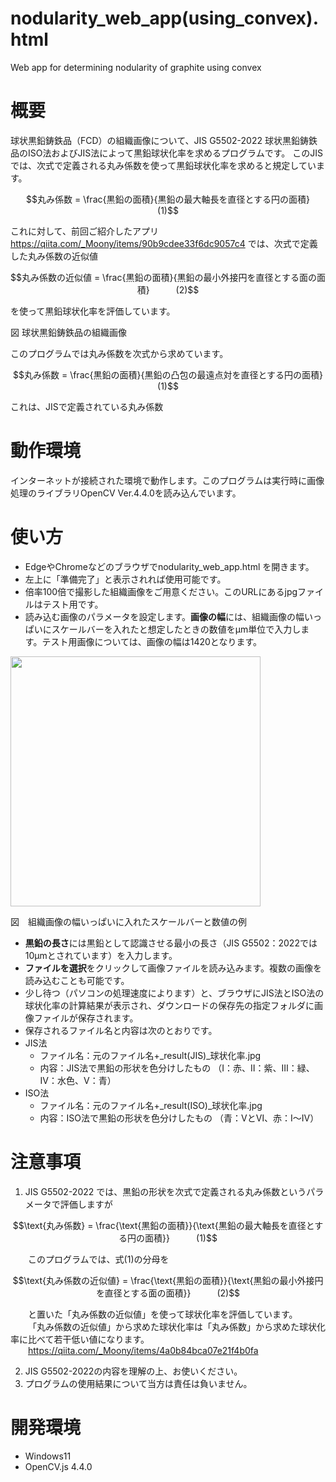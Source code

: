 # nodularity_web_app(using_convex).html
 Web app for determining nodularity of graphite using convex

# 概要
球状黒鉛鋳鉄品（FCD）の組織画像について、JIS G5502-2022 球状黒鉛鋳鉄品のISO法およびJIS法によって黒鉛球状化率を求めるプログラムです。
このJISでは、次式で定義される丸み係数を使って黒鉛球状化率を求めると規定しています。

```math
丸み係数 = \frac{黒鉛の面積}{黒鉛の最大軸長を直径とする円の面積}　　　(1)
```

これに対して、前回ご紹介したアプリ
https://qiita.com/_Moony/items/90b9cdee33f6dc9057c4
では、次式で定義した丸み係数の近似値

```math
丸み係数の近似値 = \frac{黒鉛の面積}{黒鉛の最小外接円を直径とする面の面積}　　　(2)
```

を使って黒鉛球状化率を評価しています。

図 球状黒鉛鋳鉄品の組織画像

このプログラムでは丸み係数を次式から求めています。

```math
丸み係数 = \frac{黒鉛の面積}{黒鉛の凸包の最遠点対を直径とする円の面積}　　　(1)
```

これは、JISで定義されている丸み係数



# 動作環境
インターネットが接続された環境で動作します。このプログラムは実行時に画像処理のライブラリOpenCV Ver.4.4.0を読み込んでいます。

# 使い方
- EdgeやChromeなどのブラウザでnodularity_web_app.html を開きます。
- 左上に「準備完了」と表示されれば使用可能です。
- 倍率100倍で撮影した組織画像をご用意ください。このURLにあるjpgファイルはテスト用です。
- 読み込む画像のパラメータを設定します。**画像の幅**には、組織画像の幅いっぱいにスケールバーを入れたと想定したときの数値をμm単位で入力します。テスト用画像については、画像の幅は1420となります。

<img src="https://github.com/repositoryfiles/New-Nodularity-WebApp/assets/91704559/e9a0cee6-571b-4007-b819-e720606dadb1" width="400">

図　組織画像の幅いっぱいに入れたスケールバーと数値の例

- **黒鉛の長さ**には黒鉛として認識させる最小の長さ（JIS G5502：2022では10μmとされています）を入力します。
- **ファイルを選択**をクリックして画像ファイルを読み込みます。複数の画像を読み込むことも可能です。
- 少し待つ（パソコンの処理速度によります）と、ブラウザにJIS法とISO法の球状化率の計算結果が表示され、ダウンロードの保存先の指定フォルダに画像ファイルが保存されます。
- 保存されるファイル名と内容は次のとおりです。
- JIS法
    - ファイル名：元のファイル名+_result(JIS)_球状化率.jpg
    - 内容：JIS法で黒鉛の形状を色分けしたもの
（Ⅰ：赤、Ⅱ：紫、Ⅲ：緑、Ⅳ：水色、Ⅴ：青）
- ISO法
    - ファイル名：元のファイル名+_result(ISO)_球状化率.jpg
    - 内容：ISO法で黒鉛の形状を色分けしたもの
（青：ⅤとⅥ、赤：Ⅰ～Ⅳ）
 
# 注意事項

1. JIS G5502-2022 では、黒鉛の形状を次式で定義される丸み係数というパラメータで評価しますが
```math
\text{丸み係数} = \frac{\text{黒鉛の面積}}{\text{黒鉛の最大軸長を直径とする円の面積}}　　　(1)
```
&emsp;&emsp;このプログラムでは、式(1)の分母を
```math
\text{丸み係数の近似値} = \frac{\text{黒鉛の面積}}{\text{黒鉛の最小外接円を直径とする面の面積}}　　　(2)
```

&emsp;&emsp;と置いた「丸み係数の近似値」を使って球状化率を評価しています。<br>
&emsp;&emsp;「丸み係数の近似値」から求めた球状化率は「丸み係数」から求めた球状化率に比べて若干低い値になります。<br>
&emsp;&emsp;https://qiita.com/_Moony/items/4a0b84bca07e21f4b0fa

2. JIS G5502-2022の内容を理解の上、お使いください。<br>
3. プログラムの使用結果について当方は責任は負いません。

# 開発環境
- Windows11
- OpenCV.js 4.4.0




